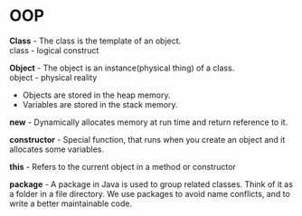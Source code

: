 # OOP

**Class** - The class is the template of an object.  
class - logical construct

**Object** - The object is an instance(physical thing) of a class.  
object - physical reality

- Objects are stored in the heap memory.
- Variables are stored in the stack memory.

**new** - Dynamically allocates memory at run time and return reference to it.

**constructor** - Special function, that runs when you create an object and it allocates some variables.

**this** - Refers to the current object in a method or constructor

**package** - A package in Java is used to group related classes. Think of it as a folder in a file directory. We use packages to avoid name conflicts, and to write a better maintainable code.
